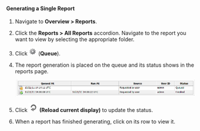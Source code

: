 #### Generating a Single Report

1.  Navigate to **Overview > Reports**.

2.  Click the **Reports > All Reports** accordion. Navigate to the
    report you want to view by selecting the appropriate folder.

3.  Click ![1847](../images/1847.png) (**Queue**).

4.  The report generation is placed on the queue and its status shows in
    the reports page.

    ![2274](../images/2274.png)

5.  Click ![2106](../images/2106.png) **(Reload current display)** to
    update the status.

6.  When a report has finished generating, click on its row to view it.
